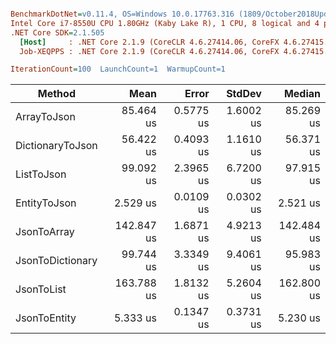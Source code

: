 ``` ini

BenchmarkDotNet=v0.11.4, OS=Windows 10.0.17763.316 (1809/October2018Update/Redstone5)
Intel Core i7-8550U CPU 1.80GHz (Kaby Lake R), 1 CPU, 8 logical and 4 physical cores
.NET Core SDK=2.1.505
  [Host]     : .NET Core 2.1.9 (CoreCLR 4.6.27414.06, CoreFX 4.6.27415.01), 64bit RyuJIT
  Job-XEQPPS : .NET Core 2.1.9 (CoreCLR 4.6.27414.06, CoreFX 4.6.27415.01), 64bit RyuJIT

IterationCount=100  LaunchCount=1  WarmupCount=1  

```
|           Method |       Mean |     Error |    StdDev |     Median |
|----------------- |-----------:|----------:|----------:|-----------:|
|      ArrayToJson |  85.464 us | 0.5775 us | 1.6002 us |  85.269 us |
| DictionaryToJson |  56.422 us | 0.4093 us | 1.1610 us |  56.371 us |
|       ListToJson |  99.092 us | 2.3965 us | 6.7200 us |  97.915 us |
|     EntityToJson |   2.529 us | 0.0109 us | 0.0302 us |   2.521 us |
|      JsonToArray | 142.847 us | 1.6871 us | 4.9213 us | 142.484 us |
| JsonToDictionary |  99.744 us | 3.3349 us | 9.4061 us |  95.983 us |
|       JsonToList | 163.788 us | 1.8132 us | 5.2604 us | 162.800 us |
|     JsonToEntity |   5.333 us | 0.1347 us | 0.3731 us |   5.230 us |
